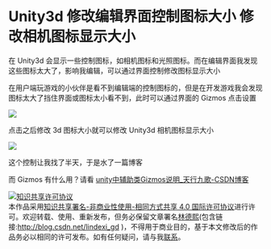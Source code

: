 # Unity3d 修改编辑界面控制图标大小 修改相机图标显示大小

在 Unity3d 会显示一些控制图标，如相机图标和光照图标。而在编辑界面我发现这些图标太大了，影响我编辑，可以通过界面控制修改图标显示大小

<!--more-->
<!-- CreateTime:2020/2/1 11:20:37 -->



在用户端玩游戏的小伙伴是看不到编辑端的控制图标的，但是在开发游戏我会发现图标太大了挡住界面或图标太小看不到，此时可以通过界面的 Gizmos 点击设置

<!-- ![](image/Unity3d 修改编辑界面控制图标大小 修改相机图标显示大小/Unity3d 修改编辑界面控制图标大小 修改相机图标显示大小0.png) -->

![](http://image.acmx.xyz/lindexi%2F20201311655153661.jpg)

点击之后修改 3d 图标大小就可以修改 Unity3d 相机图标显示大小

<!-- ![](image/Unity3d 修改编辑界面控制图标大小 修改相机图标显示大小/Unity3d 修改编辑界面控制图标大小 修改相机图标显示大小1.png) -->

![](http://image.acmx.xyz/lindexi%2F2020131165639649.jpg)

这个控制让我找了半天，于是水了一篇博客

而 Gizmos 有什么用？请看 [unity中辅助类Gizmos说明_天行九歌-CSDN博客](https://blog.csdn.net/Fenglele_Fans/article/details/82632333 )

<a rel="license" href="http://creativecommons.org/licenses/by-nc-sa/4.0/"><img alt="知识共享许可协议" style="border-width:0" src="https://licensebuttons.net/l/by-nc-sa/4.0/88x31.png" /></a><br />本作品采用<a rel="license" href="http://creativecommons.org/licenses/by-nc-sa/4.0/">知识共享署名-非商业性使用-相同方式共享 4.0 国际许可协议</a>进行许可。欢迎转载、使用、重新发布，但务必保留文章署名[林德熙](http://blog.csdn.net/lindexi_gd)(包含链接:http://blog.csdn.net/lindexi_gd )，不得用于商业目的，基于本文修改后的作品务必以相同的许可发布。如有任何疑问，请与我[联系](mailto:lindexi_gd@163.com)。
